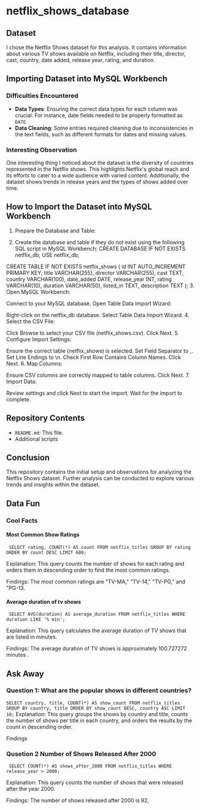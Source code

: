 # netflix_shows_database

## Dataset
I chose the Netflix Shows dataset for this analysis. It contains information about various TV shows available on Netflix, including their title, director, cast, country, date added, release year, rating, and duration.

## Importing Dataset into MySQL Workbench
### Difficulties Encountered
- **Data Types**: Ensuring the correct data types for each column was crucial. For instance, date fields needed to be properly formatted as `DATE`.
- **Data Cleaning**: Some entries required cleaning due to inconsistencies in the text fields, such as different formats for dates and missing values.

### Interesting Observation
One interesting thing I noticed about the dataset is the diversity of countries represented in the Netflix shows. This highlights Netflix's global reach and its efforts to cater to a wide audience with varied content. Additionally, the dataset shows trends in release years and the types of shows added over time.

## How to Import the Dataset into MySQL Workbench
1. Prepare the Database and Table:

2. Create the database and table if they do not exist using the following SQL script in MySQL Workbench:
CREATE DATABASE IF NOT EXISTS netflix_db;
USE netflix_db;

CREATE TABLE IF NOT EXISTS netflix_shows (
    id INT AUTO_INCREMENT PRIMARY KEY,
    title VARCHAR(255),
    director VARCHAR(255),
    cast TEXT,
    country VARCHAR(100),
    date_added DATE,
    release_year INT,
    rating VARCHAR(10),
    duration VARCHAR(50),
    listed_in TEXT,
    description TEXT
);
3. Open MySQL Workbench:

Connect to your MySQL database.
Open Table Data Import Wizard:

Right-click on the netflix_db database.
Select Table Data Import Wizard.
4. Select the CSV File:

Click Browse to select your CSV file (netflix_shows.csv).
Click Next.
5. Configure Import Settings:

Ensure the correct table (netflix_shows) is selected.
Set Field Separator to ,.
Set Line Endings to \n.
Check First Row Contains Column Names.
Click Next.
6. Map Columns:

Ensure CSV columns are correctly mapped to table columns.
Click Next.
7. Import Data:

Review settings and click Next to start the import.
Wait for the import to complete.
## Repository Contents
- `README.md`: This file.
- Additional scripts 

## Conclusion
This repository contains the initial setup and observations for analyzing the Netflix Shows dataset. Further analysis can be conducted to explore various trends and insights within the dataset.

## Data Fun

### Cool Facts

#### Most Common Show Ratings
`
SELECT rating, COUNT(*) AS count
FROM netflix_titles
GROUP BY rating
ORDER BY count DESC
LIMIT 600;`

Explanation: This query counts the number of shows for each rating and orders them in descending order to find the most common ratings.

Findings:
The most common ratings are "TV-MA," "TV-14," "TV-PG," and "PG-13.

#### Average duration of tv shows
`
SELECT AVG(duration) AS average_duration
FROM netflix_titles
WHERE duration LIKE '% min';`

Explanation: This query calculates the average duration of TV shows that are listed in minutes.

Findings:
The average duration of TV shows is approximately 100.727272 minutes .

## Ask Away
### Question 1: What are the popular shows in different countries?
`SELECT country, title, COUNT(*) AS show_count
FROM netflix_titles
GROUP BY country, title
ORDER BY show_count DESC, country ASC
LIMIT 10;`
Explanation: This query groups the shows by country and title, counts the number of shows per title in each country, and orders the results by the count in descending order.

Findings 

### Qusetion 2 Number of Shows Released After 2000
`
SELECT COUNT(*) AS shows_after_2000
FROM netflix_titles
WHERE release_year > 2000;`

Explanation: This query counts the number of shows that were released after the year 2000.

Findings:
The number of shows released after 2000 is 92,




